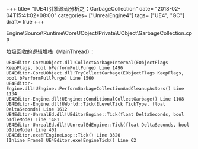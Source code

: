 +++
title= "[UE4]引擎源码分析之：GarbageCollection"
date= "2018-02-04T15:41:02+08:00"
categories= ["UnrealEngine4"]
tags= ["UE4", "GC"]
draft= true
+++


Engine\Source\Runtime\CoreUObject\Private\UObject\GarbageCollection.cpp

垃圾回收的逻辑堆栈（MainThread）：

    UE4Editor-CoreUObject.dll!CollectGarbageInternal(EObjectFlags KeepFlags, bool bPerformFullPurge) Line 1496	
    UE4Editor-CoreUObject.dll!TryCollectGarbage(EObjectFlags KeepFlags, bool bPerformFullPurge) Line 1560	
    UE4Editor-Engine.dll!UEngine::PerformGarbageCollectionAndCleanupActors() Line 1134	
    UE4Editor-Engine.dll!UEngine::ConditionalCollectGarbage() Line 1108	
    UE4Editor-Engine.dll!UWorld::Tick(ELevelTick TickType, float DeltaSeconds) Line 1612	
    UE4Editor-UnrealEd.dll!UEditorEngine::Tick(float DeltaSeconds, bool bIdleMode) Line 1481	
    UE4Editor-UnrealEd.dll!UUnrealEdEngine::Tick(float DeltaSeconds, bool bIdleMode) Line 401	
    UE4Editor.exe!FEngineLoop::Tick() Line 3320	
    [Inline Frame] UE4Editor.exe!EngineTick() Line 62	
